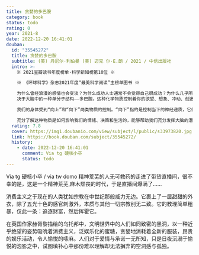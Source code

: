 ```yaml
---
title: 贪婪的多巴胺
category: book
status: todo
rating: 0
year: 2021-8
date: 2022-12-20 16:41:01
douban:
  id: "35545272"
  title: 贪婪的多巴胺
  subtitle: (美) 丹尼尔·利伯曼 (美) 迈克 尔·E.朗 / 2021 / 中信出版社
  intro: >-
    ※ 2021豆瓣读书年度榜单·科学新知榜第10位 ※

    ※ 《环球科学》杂志2021年度“最美科学阅读”主榜单图书 ※

    为什么曾经浪漫的感情也会变淡？为什么成功人士通常不会觉得自己很成功？为什么几乎所有的节食计划后来都功亏一篑？为什么聪明的人经常会做出糟糕透顶、灾难性的决定？这都取
    决于大脑中的一种单分子结构——多巴胺。这种化学物质控制着你的欲望、想象、冲动、创造力，出乎意料地影响着我们生 活的方方面面。

    我们的身体受到“向上”和“向下”两类物质的控制。“向下”指的是控制当下的神经递质，它们决定我们当前的感受；“向上”则是指多巴胺，决定了我们的长远规划、愿景、未来期望。正因如此，多巴胺并不像很多人以为的，是一种快乐分子。它其实是一种欲望分子，在我们已经获得很多的同时，让我们有更高的期许、更大的目标。多巴胺让我们把眼光放得更长远，追求更高的目标，但也同时让人欲望无止境、不知道满足。它既能让你体会成功的喜悦，也让成功变得平淡无奇；它让你投入一段感情，但也让当初的深情被岁月磨平；它让你获得超长的智商，但也让你与疯狂一步之遥……

    充分了解这种物质是如何影响我们的情绪、决策和生活的，能够帮助我们充分发挥大脑的潜在功能，提高效率，获得更好的表现。
  rating: 7.8
  cover: https://img1.doubanio.com/view/subject/l/public/s33973820.jpg
  link: https://book.douban.com/subject/35545272/
  history:
    - date: 2022-12-20 16:41:01
      comment: Via tg 硬核小卒
      status: todo
---
```


Via tg 硬核小卒 / via tw domo 精神荒芜的人无可救药的走进了带货直播间，很不幸的是，这是一个精神荒芜,麻木颓丧的时代，于是直播间爆满了……

消费主义之于现在的人类犹如宗教在中世纪那般威力无边。它裹上了一层甜甜的外衣，除了五光十色的感官刺激外，本质与其他一切宗教别无二致。它的教理简单粗暴，仅此一条：追逐财富，然后挥霍它。

在英国作家赫胥黎描绘的乌托邦中，文明世界中的人们如同致密的黑洞，以一种近乎绝望的姿势吸吮着消费主义，泛娱乐化的蜜糖，贪婪地消耗着全新的服装，昂贵的娱乐活动，令人愉悦的嗦麻。人们对于爱情与承诺一无所知，只是日夜沉溺于愉悦的泡影之中，试图填补心中那份难以理解却无法摒弃的空洞感与孤独。